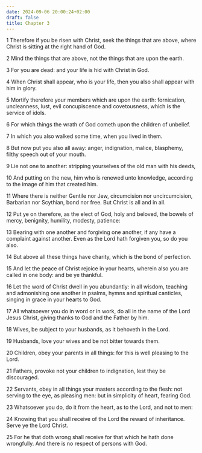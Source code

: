 ```yaml
---
date: 2024-09-06 20:00:24+02:00
draft: false
title: Chapter 3
---
```




1 Therefore if you be risen with Christ, seek the things that are above, where Christ is sitting at the right hand of God.

2 Mind the things that are above, not the things that are upon the earth.

3 For you are dead: and your life is hid with Christ in God.

4 When Christ shall appear, who is your life, then you also shall appear with him in glory.

5 Mortify therefore your members which are upon the earth: fornication, uncleanness, lust, evil concupiscence and covetousness, which is the service of idols.

6 For which things the wrath of God cometh upon the children of unbelief.

7 In which you also walked some time, when you lived in them.

8 But now put you also all away: anger, indignation, malice, blasphemy, filthy speech out of your mouth.

9 Lie not one to another: stripping yourselves of the old man with his deeds,

10 And putting on the new, him who is renewed unto knowledge, according to the image of him that created him.

11 Where there is neither Gentile nor Jew, circumcision nor uncircumcision, Barbarian nor Scythian, bond nor free. But Christ is all and in all.

12 Put ye on therefore, as the elect of God, holy and beloved, the bowels of mercy, benignity, humility, modesty, patience:

13 Bearing with one another and forgiving one another, if any have a complaint against another. Even as the Lord hath forgiven you, so do you also.

14 But above all these things have charity, which is the bond of perfection.

15 And let the peace of Christ rejoice in your hearts, wherein also you are called in one body: and be ye thankful.

16 Let the word of Christ dwell in you abundantly: in all wisdom, teaching and admonishing one another in psalms, hymns and spiritual canticles, singing in grace in your hearts to God.

17 All whatsoever you do in word or in work, do all in the name of the Lord Jesus Christ, giving thanks to God and the Father by him.

18 Wives, be subject to your husbands, as it behoveth in the Lord.

19 Husbands, love your wives and be not bitter towards them.

20 Children, obey your parents in all things: for this is well pleasing to the Lord.

21 Fathers, provoke not your children to indignation, lest they be discouraged.

22 Servants, obey in all things your masters according to the flesh: not serving to the eye, as pleasing men: but in simplicity of heart, fearing God.

23 Whatsoever you do, do it from the heart, as to the Lord, and not to men:

24 Knowing that you shall receive of the Lord the reward of inheritance. Serve ye the Lord Christ.

25 For he that doth wrong shall receive for that which he hath done wrongfully. And there is no respect of persons with God.

